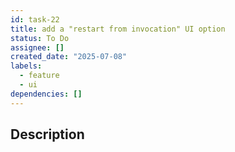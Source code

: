 ```yaml
---
id: task-22
title: add a "restart from invocation" UI option
status: To Do
assignee: []
created_date: "2025-07-08"
labels:
  - feature
  - ui
dependencies: []
---
```


## Description
